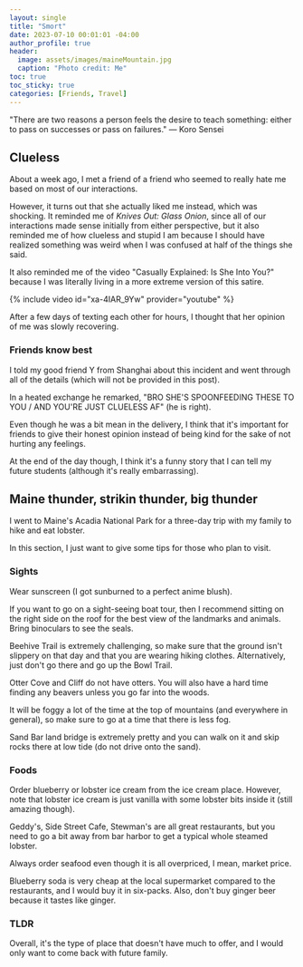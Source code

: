 ```yaml
---
layout: single
title: "Smort"
date: 2023-07-10 00:01:01 -04:00
author_profile: true
header: 
  image: assets/images/maineMountain.jpg
  caption: "Photo credit: Me" 
toc: true
toc_sticky: true
categories: [Friends, Travel]
---
```


"There are two reasons a person feels the desire to teach something: either to pass on successes or pass on failures." — Koro Sensei 

## Clueless
About a week ago, I met a friend of a friend who seemed to really hate me based on most of our interactions.

However, it turns out that she actually liked me instead, which was shocking. It reminded me of *Knives Out: Glass Onion*, since all of our interactions made sense initially from either perspective, but it also reminded me of how clueless and stupid I am because I should have realized something was weird when I was confused at half of the things she said. 

It also reminded me of the video "Casually Explained: Is She Into You?" because I was literally living in a more extreme version of this satire. 

{% include video id="xa-4IAR_9Yw" provider="youtube" %}

After a few days of texting each other for hours, I thought that her opinion of me was slowly recovering.

### Friends know best
I told my good friend Y from Shanghai about this incident and went through all of the details (which will not be provided in this post). 

In a heated exchange he remarked, "BRO SHE'S SPOONFEEDING THESE TO YOU / AND YOU'RE JUST CLUELESS AF" (he is right).

Even though he was a bit mean in the delivery, I think that it's important for friends to give their honest opinion instead of being kind for the sake of not hurting any feelings. 

At the end of the day though, I think it's a funny story that I can tell my future students (although it's really embarrassing).

## Maine thunder, strikin thunder, big thunder
I went to Maine's Acadia National Park for a three-day trip with my family to hike and eat lobster.

In this section, I just want to give some tips for those who plan to visit. 

### Sights
Wear sunscreen (I got sunburned to a perfect anime blush).

If you want to go on a sight-seeing boat tour, then I recommend sitting on the right side on the roof for the best view of the landmarks and animals. Bring binoculars to see the seals. 

Beehive Trail is extremely challenging, so make sure that the ground isn't slippery on that day and that you are wearing hiking clothes. Alternatively, just don't go there and go up the Bowl Trail. 

Otter Cove and Cliff do not have otters. You will also have a hard time finding any beavers unless you go far into the woods. 

It will be foggy a lot of the time at the top of mountains (and everywhere in general), so make sure to go at a time that there is less fog. 

Sand Bar land bridge is extremely pretty and you can walk on it and skip rocks there at low tide (do not drive onto the sand). 

### Foods
Order blueberry or lobster ice cream from the ice cream place. However, note that lobster ice cream is just vanilla with some lobster bits inside it (still amazing though). 

Geddy's, Side Street Cafe, Stewman's are all great restaurants, but you need to go a bit away from bar harbor to get a typical whole steamed lobster. 

Always order seafood even though it is all overpriced, I mean, market price. 

Blueberry soda is very cheap at the local supermarket compared to the restaurants, and I would buy it in six-packs. Also, don't buy ginger beer because it tastes like ginger. 

### TLDR
Overall, it's the type of place that doesn't have much to offer, and I would only want to come back with future family. 